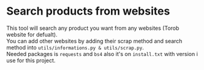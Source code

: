 # Search products from websites

This tool will search any product you want from any websites (Torob website for defualt).\
You can add other websites by adding their scrap method and search method into `utils/informations.py & utils/scrap.py`.\
Needed packages is `requests` and `bs4` also it's on `install.txt` with version i use for this project.